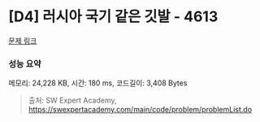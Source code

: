 # [D4] 러시아 국기 같은 깃발 - 4613 

[문제 링크](https://swexpertacademy.com/main/code/problem/problemDetail.do?contestProbId=AWQl9TIK8qoDFAXj) 

### 성능 요약

메모리: 24,228 KB, 시간: 180 ms, 코드길이: 3,408 Bytes



> 출처: SW Expert Academy, https://swexpertacademy.com/main/code/problem/problemList.do